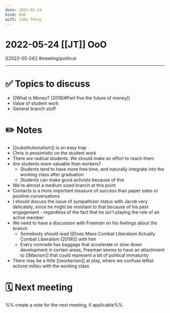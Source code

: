 ```yaml
---
date: 2022-05-24
kind: OoO
with: Jake Thorp
---
```

# 2022-05-24 [[JT]] OoO
[[2022-05-24]]
#meeting/political 

---
# ✅ Topics to discuss
- [[What is Money? (2016)#Part five the future of money]]
- Value of student work
- General branch stuff

# ✏️ Notes
- [[substitutionalism]] is an easy trap
- Chris is pessimistic on the student work
- There *are* radical students. We should make an effort to reach them
- Are students more valuable than workers?
	- Students tend to have more free time, and naturally integrate into the working class after graduation
	- Students can make good activists because of this
- We're almost a medium sized branch at this point 
- Contacts is a more important measure of success than paper sales or positive conversations
- I should discuss the issue of sympathizer status with Jacob very delicately, since he might be resistant to that because of his past engagement - regardless of the fact that he isn't playing the role of an active member
- We need to have a discussion with Freeman on his feelings about the branch
	- Somebody should read [[Does Maos Combat Liberalism Actually Combat Liberalism (2019)]] with him
	- Every comrade has baggage that accelerate or slow down development in certain areas, Freeman seems to have an attachment to [[Maoism]] that could represent a bit of political immaturity
- There may be a little [[workerism]] at play, where we confuse leftist activist milieu with the working class

# 🗓 Next meeting
%% create a note for the next meeting, if applicable%%